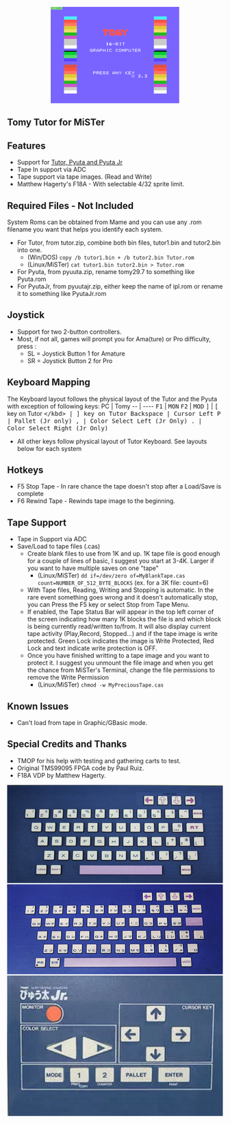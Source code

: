 <p align="center">
    <img src="assets/Tutor.gif">
</p>

## Tomy Tutor for MiSTer

## Features
- Support for [Tutor, Pyuta and Pyuta Jr](https://wikipedia.org/wiki/Tomy_Tutor)
- Tape In support via ADC
- Tape support via tape images.  (Read and Write)
- Matthew Hagerty's F18A - With selectable 4/32 sprite limit.

## Required Files - Not Included
System Roms can be obtained from Mame and you can use any .rom filename you want that helps you identify each system.
- For Tutor, from tutor.zip, combine both bin files, tutor1.bin and tutor2.bin into one.
    - (Win/DOS) `copy /b tutor1.bin + /b tutor2.bin Tutor.rom`
    - (Linux/MiSTer) `cat tutor1.bin tutor2.bin > Tutor.rom`
- For Pyuta, from pyuuta.zip, rename tomy29.7 to something like Pyuta.rom
- For PyutaJr, from pyuutajr.zip, either keep the name of ipl.rom or rename it to something like PyutaJr.rom

## Joystick
- Support for two 2-button controllers.
- Most, if not all, games will prompt you for Ama(ture) or Pro difficulty, press :
    - SL = Joystick Button 1 for Amature
    - SR = Joystick Button 2 for Pro

## Keyboard Mapping
The Keyboard layout follows the physical layout of the Tutor and the Pyuta with exception of following keys:
PC | Tomy
-- | ----
<kbd>F1</kbd> | <kbd>MON</kbd>
<kbd>F2</kbd> | <kbd>MOD</kbd>
<kbd>]</kbd> | <kbd>[</kbd> key on Tutor
<kbd>\</kbd> | <kbd>]</kbd> key on Tutor
<kbd>Backspace</kbd> | Cursor Left
<kbd>P</kbd> | Pallet (Jr only)
<kbd>,</kbd> | Color Select Left (Jr Only)
<kbd>.</kbd> | Color Select Right (Jr Only)
- All other keys follow physical layout of Tutor Keyboard.  See layouts below for each system

## Hotkeys
- F5 Stop Tape    - In rare chance the tape doesn't stop after a Load/Save is complete
- F6 Rewind Tape  - Rewinds tape image to the beginning.

## Tape Support
- Tape in Support via ADC
- Save/Load to tape files (.cas)
    - Create blank files to use from 1K and up.  1K tape file is good enough for a couple of lines of basic, I suggest you start at 3-4K.  Larger if you want to have multiple saves on one "tape"
        * (Linux/MiSTer) `dd if=/dev/zero of=MyBlankTape.cas count=NUMBER_OF_512_BYTE_BLOCKS`    (ex. for a 3K file: count=6)
    - With Tape files, Reading, Writing and Stopping is automatic.  In the rare event something goes wrong and it doesn't automatically stop, you can Press the F5 key or select Stop from Tape Menu.
    - If enabled, the Tape Status Bar will appear in the top left corner of the screen indicating how many 1K blocks the file is and which block is being currently read/written to/from.  It will also display current tape activity (Play,Record, Stopped...) and if the tape image is write protected.  Green Lock indicates the image is Write Protected, Red Lock and text indicate write protection is OFF.
    - Once you have finished writting to a tape image and you want to protect it.  I suggest you unmount the file image and when you get the chance from MiSTer's Terminal, change the file permissions to remove the Write Permission
        * (Linux/MiSTer) `chmod -w MyPreciousTape.cas`

## Known Issues
- Can't load from tape in Graphic/GBasic mode.

## Special Credits and Thanks
- TMOP for his help with testing and gathering carts to test.
- Original TMS99095 FPGA code by Paul Ruiz.
- F18A VDP by Matthew Hagerty.

![Tutor Keyboard Layout](assets/TomyTutor.png)
![Pyuta Keyboard Layout](assets/TomyPyuta.png)
![Pyuta Jr Keyboard Layout](assets/TomyPyutaJr.png)
